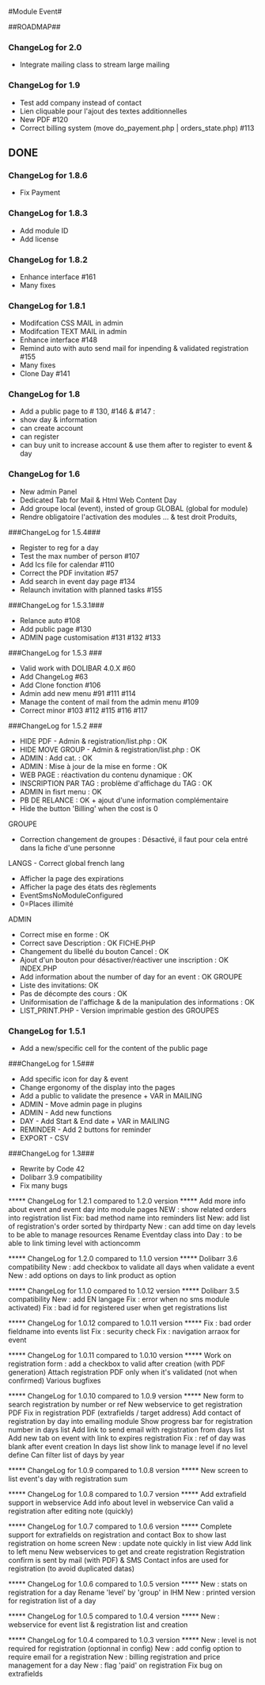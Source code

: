 ﻿#Module Event#

##ROADMAP##

### ChangeLog for 2.0 ###
 - Integrate mailing class to stream large mailing

### ChangeLog for 1.9 ###
 - Test add company instead of contact
 - Lien cliquable pour l'ajout des textes additionnelles
 - New PDF #120
 - Correct billing system (move do_payement.php | orders_state.php) #113

## DONE ##

### ChangeLog for 1.8.6

* Fix Payment

### ChangeLog for 1.8.3

* Add module ID
* Add license

### ChangeLog for 1.8.2 ###
 - Enhance interface #161
 - Many fixes

### ChangeLog for 1.8.1 ###
- Modifcation CSS MAIL in admin
 - Modifcation TEXT MAIL in admin
 - Enhance interface #148
 - Remind auto with auto send mail for inpending & validated registration #155
 - Many fixes
 - Clone Day #141

### ChangeLog for 1.8 ###
 - Add a public page to # 130, #146 & #147 :
  - show day & information
  - can create account
  - can register
  - can buy unit to increase account & use them after to register to event & day

### ChangeLog for 1.6 ###
 - New admin Panel
 - Dedicated Tab for Mail & Html Web Content Day
 - Add groupe local (event), insted of group GLOBAL (global for module) 
 - Rendre obligatoire l'activation des modules ... & test droit Produits, 

###ChangeLog for 1.5.4###
 - Register to reg for a day
 - Test the max number of person #107
 - Add Ics file for calendar #110
 - Correct the PDF invitation #57
 - Add search in event day page #134
 - Relaunch invitation with planned tasks #155
  
 ###ChangeLog for 1.5.3.1###
 - Relance auto #108
 - Add public page #130
 - ADMIN page customisation #131 #132 #133

###ChangeLog for 1.5.3 ###
 - Valid work with DOLIBAR 4.0.X #60
 - Add ChangeLog #63
 - Add Clone fonction #106
 - Admin add new menu #91 #111 #114
 - Manage the content of mail from the admin menu #109
 - Correct minor #103 #112 #115 #116 #117

###ChangeLog for 1.5.2 ###
 - HIDE PDF - Admin & registration/list.php : OK
 - HIDE MOVE GROUP - Admin & registration/list.php : OK
 - ADMIN : Add cat. : OK
 - ADMIN : Mise à jour de la mise en forme : OK
 - WEB PAGE : réactivation du contenu dynamique : OK
 - INSCRIPTION PAR TAG : problème d'affichage du TAG : OK
 - ADMIN in fisrt menu : OK
 - PB DE RELANCE : OK + ajout d'une information complémentaire
 - Hide the button 'Billing' when the cost is 0

GROUPE
 - Correction changement de groupes : Désactivé, il faut pour cela entré dans la fiche d'une personne

LANGS - Correct global french lang
 - Afficher la page des expirations
 - Afficher la page des états des règlements
 - EventSmsNoModuleConfigured
 - 0=Places illimité

ADMIN
 - Correct mise en forme : OK
 - Correct save Description : OK
 FICHE.PHP
 - Changement du libellé du bouton Cancel : OK
 - Ajout d'un bouton pour désactiver/réactiver une inscription : OK
INDEX.PHP
 - Add information about the number of day for an event : OK
GROUPE
 - Liste des invitations: OK
 - Pas de décompte des cours : OK
 - Uniformisation de l'affichage & de la manipulation des informations : OK
 - LIST_PRINT.PHP - Version imprimable gestion des GROUPES

### ChangeLog for 1.5.1 ###
 - Add a new/specific cell for the content of the public page

###ChangeLog for 1.5###
 - Add specific icon for day & event
 - Change ergonomy of the display into the pages
 - Add a public to validate the presence + VAR in MAILING
 - ADMIN - Move admin page in plugins
 - ADMIN - Add new functions
 - DAY - Add Start & End date + VAR in MAILING
 - REMINDER - Add 2 buttons for reminder
 - EXPORT - CSV

###ChangeLog for 1.3###
 - Rewrite by Code 42
 - Dolibarr 3.9 compatibility
 - Fix many bugs

***** ChangeLog for 1.2.1 compared to 1.2.0 version *****
Add more info about event and event day into module pages
NEW : show related orders into registration list
Fix: bad method name into reminders list
New: add list of registration's order sorted by thirdparty
New : can add time on day levels to be able to manage resources
Rename Eventday class into Day : to be able to link timing level with actioncomm


***** ChangeLog for 1.2.0 compared to 1.1.0 version *****
Dolibarr 3.6 compatibility
New : add checkbox to validate all days when validate a event
New : add options on days to link product as option

***** ChangeLog for 1.1.0 compared to 1.0.12 version *****
Dolibarr 3.5 compatibility
New : add EN langage
Fix : error when no sms module activated)
Fix : bad id for registered user when get registrations list


***** ChangeLog for 1.0.12 compared to 1.0.11 version *****
Fix : bad order fieldname into events list
Fix : security check
Fix : navigation arraox for event

***** ChangeLog for 1.0.11 compared to 1.0.10 version *****
Work on registration form : add a checkbox to valid after creation (with PDF generation)
Attach registration PDF only when it's validated (not when confirmed)
Various bugfixes

***** ChangeLog for 1.0.10 compared to 1.0.9 version *****
New form to search registration by number or ref
New webservice to get registration PDF
Fix in registration PDF (extrafields / target address)
Add contact of registration by day into emailing module
Show progress bar for registration number in days list
Add link to send email with registration from days list
Add new tab on event with link to expires registration
Fix : ref of day was blank after event creation
In days list show link to manage level if no level define
Can filter list of days by year

***** ChangeLog for 1.0.9 compared to 1.0.8 version *****
New screen to list event's day with registration sum

***** ChangeLog for 1.0.8 compared to 1.0.7 version *****
Add extrafield support in webservice
Add info about level in webservice
Can valid a registration after editing note (quickly)

***** ChangeLog for 1.0.7 compared to 1.0.6 version *****
Complete support for extrafields on registration and contact
Box to show last registration on home screen
New : update note quickly in list view
Add link to left menu
New webservices to get and create registration
Registration confirm is sent by mail (with PDF) & SMS
Contact infos are used for registration (to avoid duplicated datas)

***** ChangeLog for 1.0.6 compared to 1.0.5 version *****
New : stats on registration for a day
Rename 'level' by 'group' in IHM
New : printed version for registration list of a day

***** ChangeLog for 1.0.5 compared to 1.0.4 version *****
New : webservice for event list & registration list and creation

***** ChangeLog for 1.0.4 compared to 1.0.3 version *****
New : level is not required for registration (optionnal in config)
New : add config option to require email for a registration
New : billing registration and price management for a day
New : flag 'paid' on registration
Fix bug on extrafields


